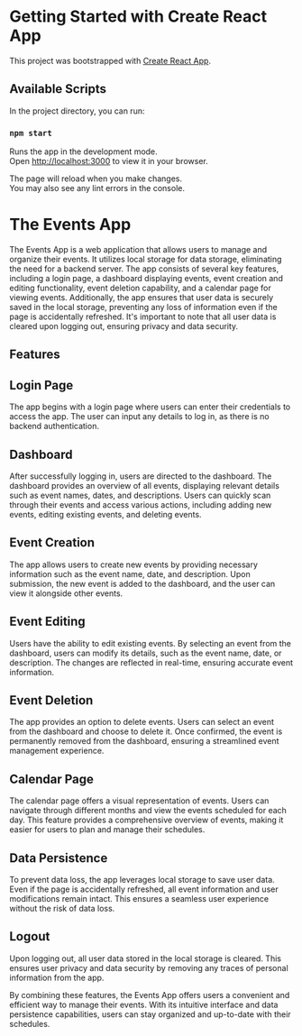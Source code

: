 # Getting Started with Create React App

This project was bootstrapped with [Create React App](https://github.com/facebook/create-react-app).

## Available Scripts

In the project directory, you can run:

### `npm start`

Runs the app in the development mode.\
Open [http://localhost:3000](http://localhost:3000) to view it in your browser.

The page will reload when you make changes.\
You may also see any lint errors in the console.


# The Events App

The Events App is a web application that allows users to manage and organize their events. It utilizes local storage for data storage, eliminating the need for a backend server. The app consists of several key features, including a login page, a dashboard displaying events, event creation and editing functionality, event deletion capability, and a calendar page for viewing events. Additionally, the app ensures that user data is securely saved in the local storage, preventing any loss of information even if the page is accidentally refreshed. It's important to note that all user data is cleared upon logging out, ensuring privacy and data security.

## Features
## Login Page
The app begins with a login page where users can enter their credentials to access the app. The user can input any details to log in, as there is no backend authentication.

## Dashboard
After successfully logging in, users are directed to the dashboard. The dashboard provides an overview of all events, displaying relevant details such as event names, dates, and descriptions. Users can quickly scan through their events and access various actions, including adding new events, editing existing events, and deleting events.

## Event Creation
The app allows users to create new events by providing necessary information such as the event name, date, and description. Upon submission, the new event is added to the dashboard, and the user can view it alongside other events.

## Event Editing
Users have the ability to edit existing events. By selecting an event from the dashboard, users can modify its details, such as the event name, date, or description. The changes are reflected in real-time, ensuring accurate event information.

## Event Deletion
The app provides an option to delete events. Users can select an event from the dashboard and choose to delete it. Once confirmed, the event is permanently removed from the dashboard, ensuring a streamlined event management experience.

## Calendar Page
The calendar page offers a visual representation of events. Users can navigate through different months and view the events scheduled for each day. This feature provides a comprehensive overview of events, making it easier for users to plan and manage their schedules.

## Data Persistence
To prevent data loss, the app leverages local storage to save user data. Even if the page is accidentally refreshed, all event information and user modifications remain intact. This ensures a seamless user experience without the risk of data loss.

## Logout
Upon logging out, all user data stored in the local storage is cleared. This ensures user privacy and data security by removing any traces of personal information from the app.

By combining these features, the Events App offers users a convenient and efficient way to manage their events. With its intuitive interface and data persistence capabilities, users can stay organized and up-to-date with their schedules.